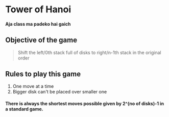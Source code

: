 # Tower of Hanoi
#### Aja class ma padeko hai gaich

## Objective of the game
>	Shift the left/0th stack full of disks to right/n-1th stack in the original order

## Rules to play this game
1. One move at a time
2. Bigger disk can't be placed over smaller one

#### There is always the shortest moves possible given by 2^(no of disks)-1 in a standard game.